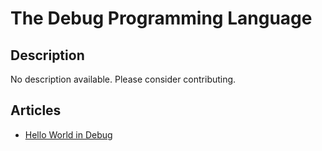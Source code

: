 # The Debug Programming Language

## Description

No description available. Please consider contributing.

## Articles

- [Hello World in Debug](https://sampleprograms.io/projects/hello-world/debug)